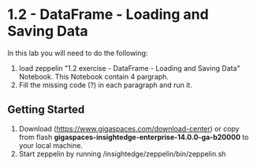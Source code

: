 # 1.2 - DataFrame - Loading and Saving Data

In this lab you will need to do the following:
1. load zeppelin "1.2 exercise - DataFrame - Loading and Saving Data" Notebook. This Notebook contain 4 pargraph.
2. Fill the missing code (?) in each paragraph and run it.

## Getting Started

1. Download (https://www.gigaspaces.com/download-center) or copy from flash <B>gigaspaces-insightedge-enterprise-14.0.0-ga-b20000</B> to your local machine.
2. Start zeppelin by running <IE-HOME>/insightedge/zeppelin/bin/zeppelin.sh